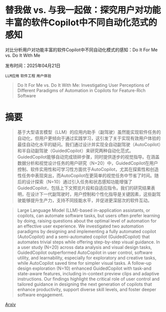 # 替我做 vs. 与我一起做：探究用户对功能丰富的软件Copilot中不同自动化范式的感知
对比分析用户对功能丰富的软件Copilot中不同自动化模式的感知：Do It For Me vs. Do It With Me

发布时间：2025年04月21日

`LLM应用` `软件工程` `用户体验`

> Do It For Me vs. Do It With Me: Investigating User Perceptions of Different Paradigms of Automation in Copilots for Feature-Rich Software

# 摘要

> 基于大型语言模型（LLM）的应用内助手（副驾驶）虽然能实现软件任务的自动化，但用户更倾向于通过实践学习，这引发了关于实现有效用户体验的最佳自动化水平的疑问。我们通过设计并实现全自动副驾驶（AutoCopilot）和半自动副驾驶（GuidedCopilot）来研究两种自动化范式。GuidedCopilot能够自动完成琐碎步骤，同时提供逐步的视觉指导。在涵盖数据分析和视觉设计任务的用户研究（N=20）中，GuidedCopilot在用户控制、软件实用性和可学习性方面优于AutoCopilot，尤其在探索性和创造性任务中表现突出，而AutoCopilot在更简单的视觉任务中节省了时间。随后的设计探索（N=10）通过引入任务和状态感知功能增强了GuidedCopilot，包括上下文预览片段和自适应指令。我们的研究结果表明，在设计下一代副驾驶时，用户控制和个性化指导是关键因素，这些副驾驶能够提升生产力，支持不同技能水平，并促进更深层次的软件互动。

> Large Language Model (LLM)-based in-application assistants, or copilots, can automate software tasks, but users often prefer learning by doing, raising questions about the optimal level of automation for an effective user experience. We investigated two automation paradigms by designing and implementing a fully automated copilot (AutoCopilot) and a semi-automated copilot (GuidedCopilot) that automates trivial steps while offering step-by-step visual guidance. In a user study (N=20) across data analysis and visual design tasks, GuidedCopilot outperformed AutoCopilot in user control, software utility, and learnability, especially for exploratory and creative tasks, while AutoCopilot saved time for simpler visual tasks. A follow-up design exploration (N=10) enhanced GuidedCopilot with task-and state-aware features, including in-context preview clips and adaptive instructions. Our findings highlight the critical role of user control and tailored guidance in designing the next generation of copilots that enhance productivity, support diverse skill levels, and foster deeper software engagement.

[Arxiv](https://arxiv.org/abs/2504.15549)